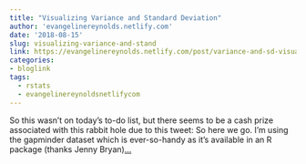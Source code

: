 ```yaml
---
title: "Visualizing Variance and Standard Deviation"
author: 'evangelinereynolds.netlify.com'
date: '2018-08-15'
slug: visualizing-variance-and-stand
link: https://evangelinereynolds.netlify.com/post/variance-and-sd-visualization/
categories:
- bloglink
tags:
  - rstats
  - evangelinereynoldsnetlifycom
---
```


So this wasn’t on today’s to-do list, but there seems to be a cash prize associated with this rabbit hole due to this tweet: So here we go. I’m using the gapminder dataset which is ever-so-handy as it’s available in an R package (thanks Jenny Bryan)[... <i class="fas fa-external-link-alt"></i>](https://evangelinereynolds.netlify.com/post/variance-and-sd-visualization/)

